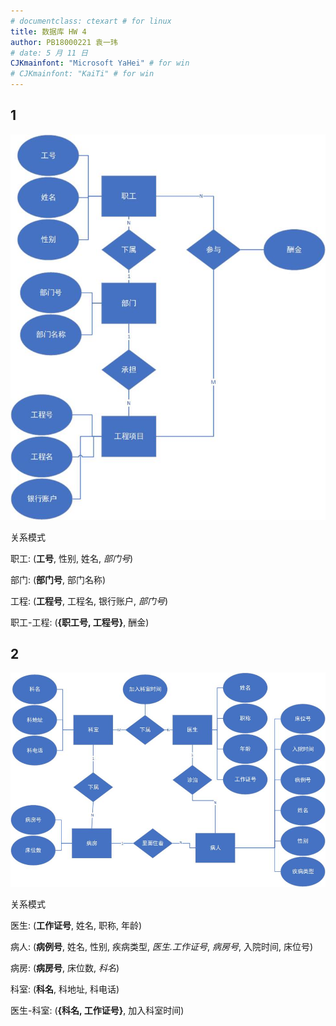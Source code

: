 ```yaml
---
# documentclass: ctexart # for linux
title: 数据库 HW 4
author: PB18000221 袁一玮
# date: 5 月 11 日
CJKmainfont: "Microsoft YaHei" # for win
# CJKmainfont: "KaiTi" # for win
---
```


## 1

![1](./1.jpg)

关系模式

职工: (**工号**, 性别, 姓名, *部门号*)

部门: (**部门号**, 部门名称)

工程: (**工程号**, 工程名, 银行账户, *部门号*)

职工-工程: (**{职工号, 工程号}**, 酬金)

## 2

![2](./2.jpg)

关系模式

医生: (**工作证号**, 姓名, 职称, 年龄)

病人: (**病例号**, 姓名, 性别, 疾病类型, *医生.工作证号*, *病房号*, 入院时间, 床位号)

病房: (**病房号**, 床位数, *科名*)

科室: (**科名**, 科地址, 科电话)

医生-科室: (**{科名, 工作证号}**, 加入科室时间)
